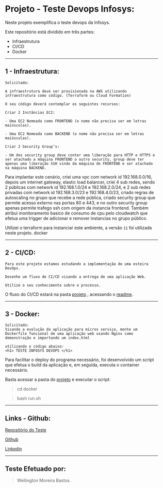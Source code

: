 # Projeto - Teste Devops Infosys:

Neste projeto exemplifica o teste devops da Infosys.

Este repositório está dividido em três partes:

- Infraestrutura
- CI/CD
- Docker

---

## 1 - Infraestrutura:

 ```
 Solicitado:

A infraestrutura deve ser provisionada na AWS utilizando infraestrutura como código. (Terraform ou Cloud Formation)

O seu código deverá contemplar os seguintes recursos:

 Criar 2 Instâncias EC2:

- Uma EC2 Nomeada como FRONTEND (o nome não precisa ser em letras maiúsculas).

- Uma EC2 Nomeada como BACKEND (o nome não precisa ser em letras maiúsculas).

Criar 2 Security Group’s:

- Um dos security group deve conter uma liberação para HTTP e HTTPS e ser atachado a máquina FRONTEND o outro security, group deve ter apenas uma liberação SSH vindo da máquina de FRONTEND e ser atachado na máquina BACKEND.
```

Para implantar este cenário, criei uma vpc com network id 192.168.0.0/16, depois um internet gateway, elastic load balancer, criei 4 sub redes, sendo 2 públicas com network id 192.168.1.0/24 e 192.168.2.0/24, e 2 sub redes privadas com network id 192.168.3.0/23 e 192.168.4.0/23, criado regras de autoscaling no grupo que recebe a rede pública, criado security group que permite acesso externo nas portas 80 e 443, e no outro security group apenas permite trafego ssh com origem da instancia frontend.
Também atribui monitoramento basico de consumo de cpu pelo  cloudwatch que efetua uma trigger de adicionar e remover instancias no grupo público.

Utilizei o terraform para instanciar este ambiente, a versão `11` foi utilizada neste projeto.
docker

---

## 2 - CI/CD:

```
Para este projeto estamos estudando a implementação de uma esteira DevOps.

Desenhe um fluxo de CI/CD visando a entrega de uma aplicação Web.

Utilize o seu conhecimento sobre o processo.
```

O fluxo do  CI/CD estará na pasta [projeto](https://github.com/wellbastos/infosys/tree/master/CICD) , acessando o [readme](https://github.com/wellbastos/infosys/tree/master/CICD/README.md).

---

## 3 - Docker:

```
Solicitado:
Visando a evolução da aplicação para micros serviço, monte um Dockerfile funcional de uma aplicação web usando Nginx como demonstração e importando um index.html

utilizando o código abaixo:
<h1> TESTE INFOSYS DEVOPS </h1>
```

Para facilitar o deploy do programa necessário, foi desenvolvido um script que efetua o build da aplicação e, em seguida, executa o container necessário.

Basta acessar a pasta do [projeto](https://github.com/wellbastos/infosys/tree/master/docker) e executar o script:

> cd docker

> bash run.sh

---

## Links - Github:

[Repositório  do Teste](https://github.com/wellbastos/infosys/)

[Github](https://github.com/wellbastos/)

[Linkedin](https://www.linkedin.com/in/wellingtonbastos)

---

## Teste Efetuado por:

> Wellington Moreira Bastos.